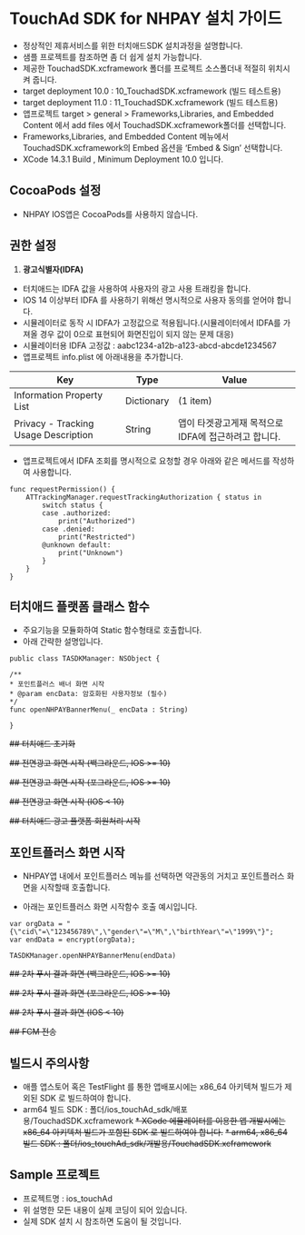 #  TouchAd SDK  for NHPAY 설치 가이드

* 정상적인 제휴서비스를 위한 터치애드SDK 설치과정을 설명합니다.
* 샘플 프로젝트를 참조하면 좀 더 쉽게 설치 가능합니다.
* 제공한 TouchadSDK.xcframework 폴더를 프로젝트 소스폴더내 적절히 위치시켜 줍니다.
* target deployment 10.0 : 10_TouchadSDK.xcframework (빌드 테스트용)
* target deployment 11.0 : 11_TouchadSDK.xcframework (빌드 테스트용)
* 앱프로젝트 target > general > Frameworks,Libraries, and Embedded Content 에서 add files 에서 TouchadSDK.xcframework폴더를 선택합니다.
* Frameworks,Libraries, and Embedded Content 메뉴에서 TouchadSDK.xcframework의 Embed 옵션을 ‘Embed & Sign’ 선택합니다.
* XCode 14.3.1 Build , Minimum Deployment 10.0 입니다.


## CocoaPods 설정
* NHPAY IOS앱은 CocoaPods를 사용하지 않습니다.


## 권한 설정
1. **광고식별자(IDFA)**
* 터치애드는 IDFA 값을 사용하여 사용자의 광고 사용 트래킹을 합니다.  
* IOS 14 이상부터 IDFA 를 사용하기 위해선 명시적으로 사용자 동의를 얻어야 합니다.
* 시뮬레이터로 동작 시 IDFA가 고정값으로 적용됩니다.(시뮬레이터에서 IDFA를 가져올 경우 값이 0으로 표현되어 화면진입이 되지 않는 문제 대응)
* 시뮬레이터용 IDFA 고정값 : aabc1234-a12b-a123-abcd-abcde1234567
* 앱프로젝트 info.plist 에 아래내용을 추가합니다.

| Key | Type | Value |
|---|---|---|
| Information Property List|Dictionary|(1 item)|
| Privacy - Tracking Usage Description|String|앱이 타겟광고게재 목적으로 IDFA에 접근하려고 합니다.|

* 앱프로젝트에서 IDFA 조회를 명시적으로 요청할 경우 아래와 같은 메서드를 작성하여 사용합니다.

```
func requestPermission() { 
    ATTrackingManager.requestTrackingAuthorization { status in 
        switch status { 
        case .authorized: 
            print("Authorized") 
        case .denied: 
            print("Restricted") 
        @unknown default: 
            print("Unknown") 
        } 
    } 
}
```

## 터치애드 플랫폼 클래스 함수

- 주요기능을 모듈화하여 Static 함수형태로 호출합니다.
- 아래 간략한 설명입니다.
```
public class TASDKManager: NSObject {

/**
* 포인트플러스 배너 화면 시작 
* @param encData: 암호화된 사용자정보 (필수)
*/
func openNHPAYBannerMenu(_ encData : String)

}
```

~~## 터치애드 초기화~~

~~## 전면광고 화면 시작 (백그라운드, IOS >= 10)~~

~~## 전면광고 화면 시작 (포그라운드, IOS >= 10)~~

~~## 전면광고 화면 시작 (IOS < 10)~~

~~## 터치애드 광고 플랫폼 회원처리 시작~~


## 포인트플러스 화면 시작

*  NHPAY앱 내에서 포인트플러스 메뉴를 선택하면 약관동의 거치고 포인트플러스 화면을 시작할때 호출합니다.

* 아래는 포인트플러스 화면 시작함수 호출 예시입니다.
```
var orgData = "{\"cid\"=\"123456789\",\"gender\"=\"M\",\"birthYear\"=\"1999\"}";
var endData = encrypt(orgData);

TASDKManager.openNHPAYBannerMenu(endData)
```

~~## 2차 푸시 결과 화면 (백그라운드, IOS >= 10)~~

~~## 2차 푸시 결과 화면 (포그라운드, IOS >= 10)~~

~~## 2차 푸시 결과 화면 (IOS < 10)~~

~~## FCM 전송~~

## 빌드시  주의사항

* 애플 앱스토어 혹은 TestFlight 를 통한 앱배포시에는 x86_64 아키텍쳐 빌드가 제외된 SDK 로 빌드하여야 합니다.
* arm64  빌드 SDK :  폴더/ios_touchAd_sdk/배포용/TouchadSDK.xcframework
~~* XCode 에뮬레이터를 이용한 앱 개발시에는 x86_64 아키텍쳐 빌드가 포함된 SDK 로 빌드하여야 합니다.~~
~~* arm64, x86_64 빌드 SDK : 폴더/ios_touchAd_sdk/개발용/TouchadSDK.xcframework~~

## Sample 프로젝트

* 프로젝트명 : ios_touchAd
* 위 설명한 모든 내용이 실제 코딩이 되어 있습니다.
* 실제 SDK 설치 시 참조하면 도움이 될 것입니다.

